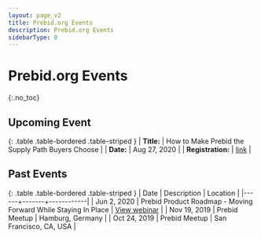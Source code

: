 ```yaml
---
layout: page_v2
title: Prebid.org Events
description: Prebid.org Events
sidebarType: 0
---
```


# Prebid.org Events

{:.no_toc}

## Upcoming Event

{: .table .table-bordered .table-striped }
| <b>Title:</b> | How to Make Prebid the Supply Path Buyers Choose |
| <b>Date:</b> | Aug 27, 2020 |
| <b>Registration:</b> | [link](https://event.on24.com/eventRegistration/EventLobbyServlet?target=reg20.jsp&referrer=&eventid=2543494&sessionid=1&key=A724FF00CF11F4BF9C611B265C62DAEE&regTag=&sourcepage=register) |

## Past Events

{: .table .table-bordered .table-striped }
| Date | Description | Location |
|------+-------+------------|
| Jun 2, 2020 | Prebid Product Roadmap - Moving Forward While Staying In Place | [View webinar](https://event.on24.com/wcc/r/2366096/86825880B7AF15ACBCE71F188729FC63) |
| Nov 19, 2019 | Prebid Meetup | Hamburg, Germany |
| Oct 24, 2019 | Prebid Meetup | San Francisco, CA, USA |
